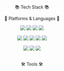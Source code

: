 <div align="center">
  📚 Tech Stack 📚

📝 Platforms & Languages 📝<br><p>
<img src="https://img.shields.io/badge/React-61DAFB?style=flat&logo=React&logoColor=white"/>
<img src="https://img.shields.io/badge/JavaScript-F7DF1E?style=flat&logo=javascript&logoColor=black"/>
<img src="https://img.shields.io/badge/HTML5-E34F26?style=flat&logo=html5&logoColor=white"/>
<img src="https://img.shields.io/badge/CSS3-1572B6?style=flat&logo=css3&logoColor=white"/> 
 
<p>
<img src="https://img.shields.io/badge/Java-3776AB?style=flat&logo=OpenJDK&logoColor=white"/> 
<img src="https://img.shields.io/badge/Thymeleaf-005F0F?style=flat&logo=Thymeleaf&logoColor=white"/> 
<img src="https://img.shields.io/badge/Springboot-6DB33F?style=flat&logo=springboot&logoColor=white"/>
<img src="https://img.shields.io/badge/Spring Security-6DB33F?style=flat&logo=Spring Security&logoColor=white"/>
<img src="https://img.shields.io/badge/JWT-6DB33F?style=flat&logo=JSON&logoColor=white"/>
  
<p>   

<img src="https://img.shields.io/badge/MySQL-4479A1?style=flat&logo=mysql&logoColor=white"/> 
<img src="https://img.shields.io/badge/Oracle-F80000?style=flat&logo=oracle&logoColor=white"/>
<img src="https://img.shields.io/badge/Amazon%20EC2-FF9900?style=flat&logo=Amazon&logoColor=white"/>
<br>  

<br>🛠 Tools 🛠<br><p>




             
<br>
</div>

<!--
**minjoon0524/minjoon0524** is a ✨ _special_ ✨ repository because its `README.md` (this file) appears on your GitHub profile.

Here are some ideas to get you started:

- 🔭 I’m currently working on ...
- 🌱 I’m currently learning ...
- 👯 I’m looking to collaborate on ...
- 🤔 I’m looking for help with ...
- 💬 Ask me about ...
- 📫 How to reach me: ...
- 😄 Pronouns: ...
- ⚡ Fun fact: ...
-->
